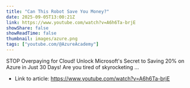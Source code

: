 ```yaml
---
title: "Can This Robot Save You Money?"
date: 2025-09-05T13:00:21Z
link: https://www.youtube.com/watch?v=A6h6Ta-brjE
showShare: false
showReadTime: false
thumbnail: images/azure.png
tags: ["youtube.com/@AzureAcademy"]
---
```

STOP Overpaying for Cloud! Unlock Microsoft's Secret to Saving 20% on Azure in Just 30 Days! Are you tired of skyrocketing ...

- Link to article: https://www.youtube.com/watch?v=A6h6Ta-brjE